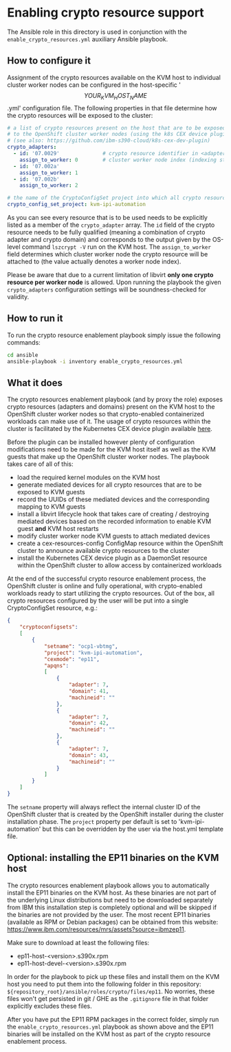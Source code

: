 # Enabling crypto resource support

The Ansible role in this directory is used in conjunction with the `enable_crypto_resources.yml` auxiliary Ansible playbook.

## How to configure it

Assignment of the crypto resources available on the KVM host to individual cluster worker nodes can be configured in the host-specific '$$YOUR_KVM_HOST_NAME$$.yml' configuration file. The following properties in that file determine how the crypto resources will be exposed to the cluster:

```yaml
# a list of crypto resources present on the host that are to be exposed
# to the OpenShift cluster worker nodes (using the k8s CEX device plugin)
# (see also: https://github.com/ibm-s390-cloud/k8s-cex-dev-plugin)
crypto_adapters:
  - id: '07.0029'              # crypto resource identifier in <adapter>.<domain> format using **hexadecimal** values
    assign_to_worker: 0        # cluster worker node index (indexing starts at zero)
  - id: '07.002a'
    assign_to_worker: 1
  - id: '07.002b'
    assign_to_worker: 2

# the name of the CryptoConfigSet project into which all crypto resources will be put
crypto_config_set_project: kvm-ipi-automation
```

As you can see every resource that is to be used needs to be explicitly listed as a member of the  `crypto_adapter` array. The `id` field of the crypto resource needs to be fully qualified (meaning a combination of crypto adapter and crypto domain) and corresponds to the output given by the OS-level command `lszcrypt -V` run on the KVM host. The `assign_to_worker` field determines which cluster worker node the crypto resource will be attached to (the value actually denotes a worker node index).

Please be aware that due to a current limitation of libvirt **only one crypto resource per worker node** is allowed. Upon running the playbook the given `crypto_adapters` configuration settings will be soundness-checked for validity.

## How to run it

To run the crypto resource enablement playbook simply issue the following commands:

```bash
cd ansible
ansible-playbook -i inventory enable_crypto_resources.yml
```

## What it does

The crypto resources enablement playbook (and by proxy the role) exposes crypto resources (adapters and domains) present on the KVM host to the OpenShift cluster worker nodes so that crypto-enabled containerized workloads can make use of it. The usage of crypto resources within the cluster is facilitated by the Kubernetes CEX device plugin available [here](https://github.com/ibm-s390-cloud/k8s-cex-dev-plugin).

Before the plugin can be installed however plenty of configuration modifications need to be made for the KVM host itself as well as the KVM guests that make up the OpenShift cluster worker nodes. The playbook takes care of all of this:

- load the required kernel modules on the KVM host
- generate mediated devices for all crypto resources that are to be exposed to KVM guests
- record the UUIDs of these mediated devices and the corresponding mapping to KVM guests
- install a libvirt lifecycle hook that takes care of creating / destroying mediated devices based on the recorded information to enable KVM guest **and** KVM host restarts
- modify cluster worker node KVM guests to attach mediated devices
- create a cex-resources-config ConfigMap resource within the OpenShift cluster to announce available crypto resources to the cluster
- install the Kubernetes CEX device plugin as a DaemonSet resource within the OpenShift cluster to allow access by containerized workloads

At the end of the successful crypto resource enablement process, the OpenShift cluster is online and fully operational, with crypto-enabled workloads ready to start utilizing the crypto resources. Out of the box, all crypto resources configured by the user will be put into a single CryptoConfigSet resource, e.g.:

```json
{
    "cryptoconfigsets":
    [
        {
            "setname": "ocp1-vbtmg",
            "project": "kvm-ipi-automation",
            "cexmode": "ep11",
            "apqns":
            [
                {
                    "adapter": 7,
                    "domain": 41,
                    "machineid": ""
                },
                {
                    "adapter": 7,
                    "domain": 42,
                    "machineid": ""
                },
                {
                    "adapter": 7,
                    "domain": 43,
                    "machineid": ""
                }
            ]
        }
    ]
}
```

The `setname` property will always reflect the internal cluster ID of the OpenShift cluster that is created by the OpenShift installer during the cluster installation phase. The `project` property per default is set to 'kvm-ipi-automation' but this can be overridden by the user via the host.yml template file.

## Optional: installing the EP11 binaries on the KVM host

The crypto resources enablement playbook allows you to automatically install the EP11 binaries on the KVM host. As these binaries are not part of the underlying Linux distributions but need to be downloaded separately from IBM this installation step is completely optional and will be skipped if the binaries are not provided by the user. The most recent EP11 binaries (available as RPM or Debian packages) can be obtained from this website: <https://www.ibm.com/resources/mrs/assets?source=ibmzep11>.

Make sure to download at least the following files:

- ep11-host-\<version\>.s390x.rpm
- ep11-host-devel-\<version\>.s390x.rpm

In order for the playbook to pick up these files and install them on the KVM host you need to put them into the following folder in this repository: `${repository_root}/ansible/roles/crypto/files/ep11`. No worries, these files won't get persisted in git / GHE as the `.gitignore` file in that folder explicitly excludes these files.

After you have put the EP11 RPM packages in the correct folder, simply run the `enable_crypto_resources.yml` playbook as shown above and the EP11 binaries will be installed on the KVM host as part of the crypto resource enablement process.
